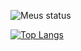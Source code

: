 ![Meus status](https://github-readme-stats.vercel.app/api?username=PauloHIG&show_icons=true&theme=dracula)

[![Top Langs](https://github-readme-stats.vercel.app/api/top-langs/?username=PauloHIG&layout=donut-vertical&theme=dracula)](https://github.com/PauloHIG/github-readme-stats)
